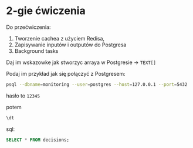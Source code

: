 # 2-gie ćwiczenia

Do przećwiczenia:
1. Tworzenie cachea z użyciem Redisa, 
2. Zapisywanie inputów i outputów do Postgresa 
3. Background tasks

Daj im wskazowke jak stworzyc arraya w Postgresie -> `TEXT[]`

Podaj im przykład jak się połączyć z Postgresem:

```bash
psql --dbname=monitoring --user=postgres --host=127.0.0.1 --port=5432
```

hasło to `12345`

potem 

```bash
\dt
```

sql:

```sql
SELECT * FROM decisions;
```